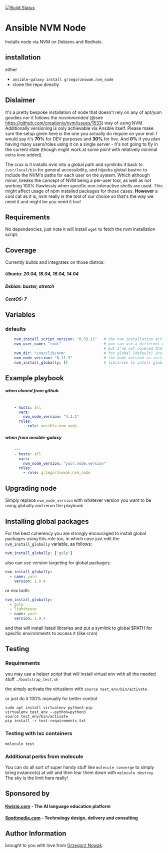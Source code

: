 [![Build Status](https://build.spottmedia.com/buildStatus/icon?job=ansible_role_nvm_node)](https://build.spottmedia.com/buildStatus/icon?job=ansible_role_nvm_node)

# Ansible NVM Node

Installs node via NVM on Debians and Redhats.

## installation ##

either
* `ansible-galaxy install grzegorznowak.nvm_node`
* clone the repo directly

## Dislaimer ## 
It's a pretty bespoke installation of node that doesn't rely on any of apt/yum goodies 
nor it follows the *recommended* (@see https://github.com/creationix/nvm/issues/1533) way of using NVM.
Additionally versioning is only achievable via Ansible itself. 
Please make sure the setup given here is the one you actually do require on your end.
I would say it's __70%__ for DEV purposes and __30%__ for live. 
And __0%__ if you plan having many users/roles using it on a single server - it's not going to fly in the current state 
(though might work at some point with relatively minimal extra love added).

The crux is it installs nvm into a global path and symlinks it back to `/usr/local/bin` for general accessibility, and hijacks global bashrc to include the NVM's paths for each user on the system.
Which although minor, breaks the concept of NVM being a per-user tool, as well as not working 100% flawlessly when specific non-interactive shells are used. This might affect usage of npm installed packages for those cases.
__However__ a cool cat as it is, nvm really is the tool of our choice so that's the way we need it and might be you need it too!
 
## Requirements

No dependencies, just note it will install `wget` to fetch the nvm installation script.

## Coverage

Currently builds and integrates on those distros:

##### Ubuntu: 20.04, 18.04, 16.04, 14.04
##### Debian: buster, stretch
##### CentOS: 7  
 

## Variables

### defaults
```YAML
    nvm_install_script_version: "0.33.11"   # the nvm installation script to use (latest stable version as of writing this)
    nvm_user_name: "root"                   # you can use a different user, and you might in the end achieve the more nvm-ish approach
                                            # but I've not covered that in tests etc.  
    nvm_dir: "/var/lib/nvm"                 # for global (default) installation. Follow the same rule as the nvm_user_name variable
    nvm_node_version: "8.11.3"              # the node version to install via nvm
    nvm_install_globally: []                # libraries to intall globally and symlink, look further down for details
```      

## Example playbook 
##### when cloned from github
```YAML
    ---
    - hosts: all
      vars:
        nvm_node_version: "4.1.1"
      roles:
        - role: ansible-nvm-node
```        
##### when from ansible-galaxy

```YAML
    ---
    - hosts: all
      vars:
        nvm_node_version: "your.node.version"
      roles:
        - role: grzegorznowak.nvm_node        
```
## Upgrading node

Simply replace `nvm_node_version` with whatever version you want to be using globally and rerun the playbook


## Installing global packages

For the best coherency you are strongly encouraged to install global packages using this role too, in which case 
just edit the `nvm_install_globally` variable, as follows:

```YAML
nvm_install_globally: ['gulp']
```
also can use version targeting for global packages:

```YAML
nvm_install_globally:
  - name: yarn
    version: 1.9.4
```

or mix both:

```YAML
nvm_install_globally:
  - gulp
  - lighthouse
  - name: yarn
    version: 1.9.4
```

and that will install listed libraries and put a symlink to global $PATH 
for specific environments to access it (like cron)
 
## Testing

### Requirements

you may use a helper script that will install virtual env with all the needed stuff 
    `./bootstrap_test.sh`

the simply activate the virtualenv with `source test_env/bin/activate`

or just do it 100% manually for better control

    sudo apt install virtualenv python3-pip
    virtualenv test_env --python=python3
    source test_env/bin/activate
    pip install -r test-requirements.txt
    
### Testing with lxc containers

    molecule test

### Additional perks from molecule

You can do all sort of super handy stuff like `molecule converge` to simply bring instance(s) at will 
and then tear them down with `molecule destroy`. The sky is the limit here really!

## Sponsored by

#### [Kwiziq.com](https://www.kwiziq.com) - The AI language education platform
#### [Spottmedia.com](http://www.spottmedia.com) - Technology design, delivery and consulting


## Author Information

brought to you with love from [Grzegorz Nowak](https://www.linkedin.com/in/grzegorz-nowak-356b7360/).

